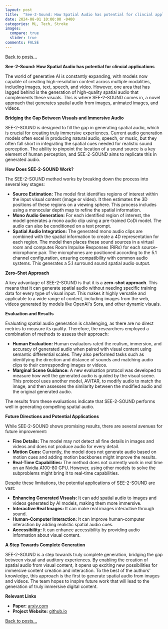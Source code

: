 ```yaml
---
layout: post
title:  "See-2-Sound: How Spatial Audio has potential for clincial applications"
date: 2024-08-01 10:00:00 -0400
categories: ML, Tech, Stroke
images:
  compare: true
  slider: true
comments: FALSE
---
```


[Back to posts...](/posts/index.html)

**See-2-Sound: How Spatial Audio has potential for clincial applications**

The world of generative AI is constantly expanding, with models now capable of creating high-resolution content across multiple modalities, including images, text, speech, and video. However, one area that has lagged behind is the generation of high-quality spatial audio that complements these visuals. This is where SEE-2-SOUND comes in, a novel approach that generates spatial audio from images, animated images, and videos.

**Bridging the Gap Between Visuals and Immersive Audio**

SEE-2-SOUND is designed to fill the gap in generating spatial audio, which is crucial for creating truly immersive experiences. Current audio generation models often excel in producing natural audio, speech, or music, but they often fall short in integrating the spatial cues needed for realistic sound perception. The ability to pinpoint the location of a sound source is a key element of human perception, and SEE-2-SOUND aims to replicate this in generated audio.

**How Does SEE-2-SOUND Work?**

The SEE-2-SOUND method works by breaking down the process into several key stages:

*   **Source Estimation:** The model first identifies regions of interest within the input visual content (image or video). It then estimates the 3D positions of these regions on a viewing sphere. This process includes using a monocular depth map to refine the spatial information.
*   **Mono Audio Generation:** For each identified region of interest, the model generates a mono audio clip using a pre-trained CoDi model. The audio can also be conditioned on a text prompt.
*   **Spatial Audio Integration:** The generated mono audio clips are combined with the spatial information to create a 4D representation for each region. The model then places these sound sources in a virtual room and computes Room Impulse Responses (RIRs) for each source-microphone pair. The microphones are positioned according to the 5.1 channel configuration, ensuring compatibility with common audio systems. This generates a 5.1 surround sound spatial audio output.

**Zero-Shot Approach**

A key advantage of SEE-2-SOUND is that it is a **zero-shot approach**. This means that it can generate spatial audio without needing specific training data for every type of visual input. This makes it highly versatile and applicable to a wide range of content, including images from the web, videos generated by models like OpenAI's Sora, and other dynamic visuals.

**Evaluation and Results**

Evaluating spatial audio generation is challenging, as there are no direct metrics to measure its quality. Therefore, the researchers employed a combination of methods to assess their approach:

*   **Human Evaluation:** Human evaluators rated the realism, immersion, and accuracy of generated audio when paired with visual content using semantic differential scales. They also performed tasks such as identifying the direction and distance of sounds and matching audio clips to their corresponding images or videos.
*   **Marginal Scene Guidance:** A new evaluation protocol was developed to measure how well the generated audio is guided by the visual scene. This protocol uses another model, AViTAR, to modify audio to match the image, and then assesses the similarity between the modified audio and the original generated audio.

The results from these evaluations indicate that SEE-2-SOUND performs well in generating compelling spatial audio.

**Future Directions and Potential Applications**

While SEE-2-SOUND shows promising results, there are several avenues for future improvement:

*   **Fine Details:** The model may not detect all fine details in images and videos and does not produce audio for every detail.
*   **Motion Cues:** Currently, the model does not generate audio based on motion cues and adding motion backbones might improve the results.
*   **Real-Time Capabilities:** The method does not currently work in real time on an Nvidia A100-80 GPU. However, using other models to solve the subproblems might bring it to real-time capabilities.

Despite these limitations, the potential applications of SEE-2-SOUND are vast:

*   **Enhancing Generated Visuals:** It can add spatial audio to images and videos generated by AI models, making them more immersive.
*   **Interactive Real Images:** It can make real images interactive through sound.
*   **Human-Computer Interaction:** It can improve human-computer interaction by adding realistic spatial audio cues.
*   **Accessibility:** It can enhance accessibility by providing audio information about visual content.

**A Step Towards Complete Generation**

SEE-2-SOUND is a step towards truly complete generation, bridging the gap between visual and auditory experiences. By enabling the creation of spatial audio from visual content, it opens up exciting new possibilities for immersive content creation and interaction. To the best of the authors' knowledge, this approach is the first to generate spatial audio from images and videos. The team hopes to inspire future work that will lead to the generation of truly immersive digital content.

**Relevant Links**

*   **Paper:** [arxiv.com](https://arxiv.org/abs/2406.06612)
*   **Project Website:** [github.io](https://rishit-dagli.github.io/2024/06/18/s2s.html)

[Back to posts...](/posts/index.html)
